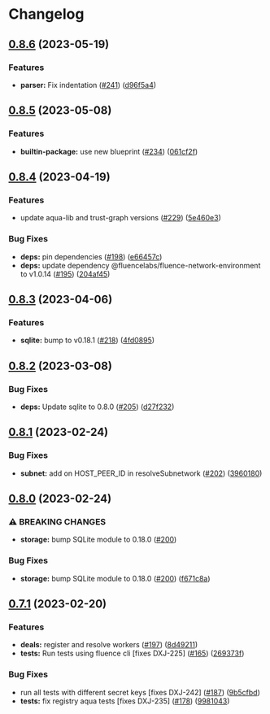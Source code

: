 # Changelog

## [0.8.6](https://github.com/fluencelabs/registry/compare/registry-v0.8.5...registry-v0.8.6) (2023-05-19)


### Features

* **parser:** Fix indentation ([#241](https://github.com/fluencelabs/registry/issues/241)) ([d96f5a4](https://github.com/fluencelabs/registry/commit/d96f5a4a0da7288ef6895c270fe207ea9a9f102d))

## [0.8.5](https://github.com/fluencelabs/registry/compare/registry-v0.8.4...registry-v0.8.5) (2023-05-08)


### Features

* **builtin-package:** use new blueprint ([#234](https://github.com/fluencelabs/registry/issues/234)) ([061cf2f](https://github.com/fluencelabs/registry/commit/061cf2f8186192c39946628e21e466323dc31a33))

## [0.8.4](https://github.com/fluencelabs/registry/compare/registry-v0.8.3...registry-v0.8.4) (2023-04-19)


### Features

* update aqua-lib and trust-graph versions ([#229](https://github.com/fluencelabs/registry/issues/229)) ([5e460e3](https://github.com/fluencelabs/registry/commit/5e460e3e2429df909d034193fedf2876f86b18a8))


### Bug Fixes

* **deps:** pin dependencies ([#198](https://github.com/fluencelabs/registry/issues/198)) ([e66457c](https://github.com/fluencelabs/registry/commit/e66457c0ff696330717e58e3ebb4120709281202))
* **deps:** update dependency @fluencelabs/fluence-network-environment to v1.0.14 ([#195](https://github.com/fluencelabs/registry/issues/195)) ([204af45](https://github.com/fluencelabs/registry/commit/204af450001cd6e1ed587111fcc452d41d56a705))

## [0.8.3](https://github.com/fluencelabs/registry/compare/registry-v0.8.2...registry-v0.8.3) (2023-04-06)


### Features

* **sqlite:** bump to v0.18.1 ([#218](https://github.com/fluencelabs/registry/issues/218)) ([4fd0895](https://github.com/fluencelabs/registry/commit/4fd0895ab8415b60eacb34e0a627e9d6d5b5fe2c))

## [0.8.2](https://github.com/fluencelabs/registry/compare/registry-v0.8.1...registry-v0.8.2) (2023-03-08)


### Bug Fixes

* **deps:** Update sqlite to 0.8.0 ([#205](https://github.com/fluencelabs/registry/issues/205)) ([d27f232](https://github.com/fluencelabs/registry/commit/d27f232fb44629b18fa45e45b7c33e332f5817fd))

## [0.8.1](https://github.com/fluencelabs/registry/compare/registry-v0.8.0...registry-v0.8.1) (2023-02-24)


### Bug Fixes

* **subnet:** add on HOST_PEER_ID in resolveSubnetwork ([#202](https://github.com/fluencelabs/registry/issues/202)) ([3960180](https://github.com/fluencelabs/registry/commit/3960180246471a78bacf5fa65152a52fb3d4ddf2))

## [0.8.0](https://github.com/fluencelabs/registry/compare/registry-v0.7.1...registry-v0.8.0) (2023-02-24)


### ⚠ BREAKING CHANGES

* **storage:** bump SQLite module to 0.18.0 ([#200](https://github.com/fluencelabs/registry/issues/200))

### Bug Fixes

* **storage:** bump SQLite module to 0.18.0 ([#200](https://github.com/fluencelabs/registry/issues/200)) ([f671c8a](https://github.com/fluencelabs/registry/commit/f671c8ac1514a11331ae871a7e126f1e908214f6))

## [0.7.1](https://github.com/fluencelabs/registry/compare/registry-v0.7.0...registry-v0.7.1) (2023-02-20)


### Features

* **deals:** register and resolve workers ([#197](https://github.com/fluencelabs/registry/issues/197)) ([8d49211](https://github.com/fluencelabs/registry/commit/8d492113f17ec7add582f7f2d9575fc48b5325dc))
* **tests:** Run tests using fluence cli [fixes DXJ-225] ([#165](https://github.com/fluencelabs/registry/issues/165)) ([269373f](https://github.com/fluencelabs/registry/commit/269373f0ea904c572cffa51b8d49a248822c7ff1))


### Bug Fixes

* run all tests with different secret keys [fixes DXJ-242] ([#187](https://github.com/fluencelabs/registry/issues/187)) ([9b5cfbd](https://github.com/fluencelabs/registry/commit/9b5cfbd987259a890933e516e8ec2fee58e149d8))
* **tests:** fix registry aqua tests [fixes DXJ-235] ([#178](https://github.com/fluencelabs/registry/issues/178)) ([9981043](https://github.com/fluencelabs/registry/commit/9981043448fa3a9d64353ab763f9985245a6dff0))
